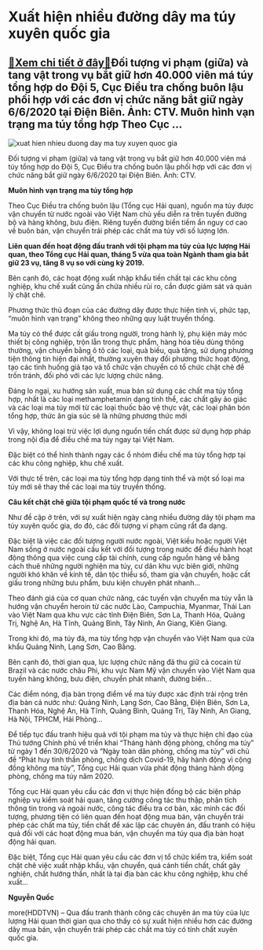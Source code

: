 Xuất hiện nhiều đường dây ma túy xuyên quốc gia
===============================================

[:gift:Xem chi tiết ở đây:gift:](https://hddtvn.com/xuat-hien-nhieu-duong-day-ma-tuy-xuyen-quoc-gia/)Đối tượng vi phạm (giữa) và tang vật trong vụ bắt giữ hơn 40.000 viên má túy tổng hợp do Đội 5, Cục Điều tra chống buôn lậu phối hợp với các đơn vị chức năng bắt giữ ngày 6/6/2020 tại Điện Biên. Ảnh: CTV. Muôn hình vạn trạng ma túy tổng hợp Theo Cục …
-----------------------------------------------------------------------------------------------------------------------------------------------------------------------------------------------------------------------------------------------------------





![xuat hien nhieu duong day ma tuy xuyen quoc gia](https://haiquanonline.com.vn/stores/news_dataimages/binhht/062020/09/09/in_article/1242_zalo.jpg?rt=20200609144842 "Xuất hiện nhiều đường dây ma túy xuyên quốc gia")


Đối tượng vi phạm (giữa) và tang vật trong vụ bắt giữ hơn 40.000 viên má túy tổng hợp do Đội 5, Cục Điều tra chống buôn lậu phối hợp với các đơn vị chức năng bắt giữ ngày 6/6/2020 tại Điện Biên. Ảnh: CTV.



**Muôn hình vạn trạng ma túy tổng hợp**


Theo Cục Điều tra chống buôn lậu (Tổng cục Hải quan), nguồn ma túy được vận chuyển từ nước ngoài vào Việt Nam chủ yếu diễn ra trên tuyến đường bộ và hàng không, bưu điện. Riêng tuyến đường biển tiềm ẩn nguy cơ cao về buôn bán, vận chuyển trái phép các chất ma túy với số lượng lớn.





**Liên quan đến hoạt động đấu tranh với tội phạm ma túy của lực lượng Hải quan, theo Tổng cục Hải quan, tháng 5 vừa qua toàn Ngành tham gia bắt giữ 23 vụ, tăng 8 vụ so với cùng kỳ 2019.**



Bên cạnh đó, các hoạt động xuất nhập khẩu tiền chất tại các khu công nghiệp, khu chế xuất cũng ẩn chứa nhiều rủi ro, cần được giám sát và quản lý chặt chẽ.


Phương thức thủ đoạn của các đường dây được thực hiện tinh vi, phức tạp, “muôn hình vạn trạng” không theo những quy luật truyền thống.


Ma túy có thể được cất giấu trong người, trong hành lý, phụ kiện máy móc thiết bị công nghiệp, trộn lẫn trong thực phẩm, hàng hóa tiêu dùng thông thường, vận chuyển bằng ô tô các loại, quà biếu, quà tặng, sử dụng phương tiện thông tin hiện đại nhất, thường xuyên thay đổi phương thức hoạt động, tạo các tình huống giả tạo và tổ chức vận chuyển có tổ chức chặt chẽ để trốn tránh, đối phó với các lực lượng chức năng.


Đáng lo ngại, xu hướng sản xuất, mua bán sử dụng các chất ma túy tổng hợp, nhất là các loại methamphetamin dạng tinh thể, các chất gây ảo giác và các loại ma túy mới từ các loại thuốc bảo vệ thực vật, các loại phân bón tổng hợp, thức ăn gia súc sẽ là những phương thức mới


Vì vậy, không loại trừ việc lợi dụng nguồn tiền chất được sử dụng hợp pháp trong nội địa để điều chế ma túy ngay tại Việt Nam.


Đặc biệt có thể hình thành ngay các ổ nhóm điều chế ma túy tổng hợp tại các khu công nghiệp, khu chế xuất.


Với thực tế trên, các loại ma túy tổng hợp dạng tinh thể và một số loại ma túy mới sẽ thay thế các loại ma túy truyền thống.


**Câu kết chặt chẽ giữa tội phạm quốc tế và trong nước**


Như đề cập ở trên, với sự xuất hiện ngày càng nhiều đường dây tội phạm ma túy xuyên quốc gia, do đó, các đối tượng vi phạm cũng rất đa dạng.


Đặc biệt là việc các đối tượng người nước ngoài, Việt kiều hoặc người Việt Nam sống ở nước ngoài cấu kết với đối tượng trong nước để điều hành hoạt động thông qua việc cung cấp tài chính, cung cấp nguồn hàng về bằng cách thuê những người nghiện ma túy, cư dân khu vực biên giới, những người khó khăn về kinh tế, dân tộc thiểu số, tham gia vận chuyển, hoặc cất giấu trong những bưu phẩm, bưu kiện chuyên phát nhanh…


Theo đánh giá của cơ quan chức năng, các tuyến vận chuyển ma túy vẫn là hướng vận chuyển heroin từ các nước Lào, Campuchia, Myanmar, Thái Lan vào Việt Nam qua khu vực các tỉnh Điện Biên, Sơn La, Thanh Hóa, Quảng Trị, Nghệ An, Hà Tĩnh, Quảng Bình, Tây Ninh, An Giang, Kiên Giang.


Trong khi đó, ma túy đá, ma túy tổng hợp vận chuyển vào Việt Nam qua cửa khẩu Quảng Ninh, Lạng Sơn, Cao Bằng.


Bên cạnh đó, thời gian qua, lực lượng chức năng đã thu giữ cả cocain từ Brazil và các nước châu Phi, khu vực Nam Mỹ vận chuyển vào Việt Nam qua tuyến hàng không, bưu điện, chuyển phát nhanh, đường biển…


Các điểm nóng, địa bàn trọng điểm về ma túy được xác định trải rộng trên địa bàn cả nước như: Quảng Ninh, Lạng Sơn, Cao Bằng, Điện Biên, Sơn La, Thanh Hóa, Nghệ An, Hà Tĩnh, Quảng Bình, Quảng Trị, Tây Ninh, An Giang, Hà Nội, TPHCM, Hải Phòng…


Để tiếp tục đấu tranh hiệu quả với tội phạm ma túy và thực hiện chỉ đạo của Thủ tướng Chính phủ về triển khai “Tháng hành động phòng, chống ma túy” từ ngày 1 đến 30/6/2020 và “Ngày toàn dân phòng, chống ma túy” với chủ đề “Phát huy tinh thần phòng, chống dịch Covid-19, hãy hành động vì cộng đồng không ma túy”, Tổng cục Hải quan vừa phát động tháng hành động phòng, chống ma túy năm 2020.


Tổng cục Hải quan yêu cầu các đơn vị thực hiện đồng bộ các biện pháp nghiệp vụ kiểm soát hải quan, tăng cường công tác thu thập, phân tích thông tin trong và ngoài nước, công tác điều tra cơ bản, xác minh các đối tượng, phương tiện có liên quan đến hoạt động mua bán, vận chuyển trái phép các chất ma túy, tiền chất để xác lập các chuyên án, đấu tranh có hiệu quả đối với các hoạt động mua bán, vận chuyển ma túy qua địa bàn hoạt động hải quan.


Đặc biệt, Tổng cục Hải quan yêu cầu các đơn vị tổ chức kiểm tra, kiểm soát chặt chẽ việc xuất nhập khẩu, vận chuyển, quá cảnh tiền chất, chất gây nghiện, chất hướng thần, nhất là tại địa bàn các khu công nghiệp, khu chế xuất… 




**Nguyễn Quốc**



more(HDDTVN) – Qua đấu tranh thành công các chuyên án ma túy của lực lượng Hải quan thời gian qua cho thấy có sự xuất hiện nhiều hơn các đường dây mua bán, vận chuyển trái phép các chất ma túy có tính chất xuyên quốc gia.

